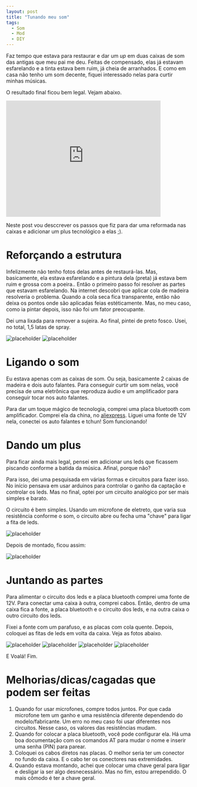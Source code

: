 ```yaml
---
layout: post
title: "Tunando meu som"
tags: 
  - Som
  - Mod
  - DIY
---
```


Faz tempo que estava para restaurar e dar um _up_ em duas caixas de som das antigas que meu pai me deu. Feitas de compensado, elas já estavam esfarelando e a tinta estava bem ruim, já cheia de arranhados. E como em casa não tenho um som decente, fiquei interessado nelas para curtir minhas músicas.

O resultado final ficou bem legal. Vejam abaixo.

<iframe width="420" height="315" src="http://www.youtube.com/embed/aMsXKl-Om_w" frameborder="0" allowfullscreen></iframe>
<br/>

<!-- more -->

Neste post vou desccrever os passos que fiz para dar uma reformada nas caixas e adicionar um plus tecnológico a elas ;).

# Reforçando a estrutura

Infelizmente não tenho fotos delas antes de restaurá-las. Mas, basicamente, ela estava esfarelando e a pintura dela (preta) já estava bem ruim e grossa com a poeira..
Então o primeiro passo foi resolver as partes que estavam esfarelando. Na internet descobri que aplicar cola de madeira resolveria o problema. Quando a cola seca fica transparente, então não deixa os pontos onde são aplicadas feias estéticamente. Mas, no meu caso, como ia pintar depois, isso não foi um fator preocupante.

Dei uma lixada para remover a sujeira. Ao final, pintei de preto fosco. Usei, no total, 1,5 latas de spray.

![placeholder](/assets/images/2018-08-03-Tunando-meu-som/pintando.jpeg "Lixada e pintada")
![placeholder](/assets/images/2018-08-03-Tunando-meu-som/pintando2.jpeg "Lixada e pintada")

# Ligando o som

Eu estava apenas com as caixas de som. Ou seja, basicamente 2 caixas de madeira e dois auto falantes. Para conseguir curtir um som nelas, você precisa de uma eletrônica que reproduza áudio e um amplificador para conseguir tocar nos auto falantes.

Para dar um toque mágico de tecnologia, comprei uma placa bluetooth com amplificador. Comprei ela da china, no [aliexpress](https://pt.aliexpress.com/item/DC-8-25V-Wireless-Bluetooth-4-0-Audio-Receiver-Digital-TDA7492P-25W-25W-Amplifier-Board/32804754858.html). Liguei uma fonte de 12V nela, conectei os auto falantes e tchun! Som funcionando!

# Dando um plus

Para ficar ainda mais legal, pensei em adicionar uns leds que ficassem piscando conforme a batida da música. Afinal, porque não?

Para isso, dei uma pesquisada em várias formas e circuitos para fazer isso. No início pensava em usar arduinos para controlar o ganho da captação e controlar os leds. Mas no final, optei por um circuito analógico por ser mais simples e barato.

O circuito é bem simples. Usando um microfone de eletreto, que varia sua resistência conforme o som, o circuito abre ou fecha uma "chave" para ligar a fita de leds.

![placeholder](/assets/images/2018-08-03-Tunando-meu-som/schematic.png "Esquematico do circuito dos leds")

Depois de montado, ficou assim:

![placeholder](/assets/images/2018-08-03-Tunando-meu-som/circuito-montado.jpg "Circuito dos leds")

# Juntando as partes

Para alimentar o circuito dos leds e a placa bluetooth comprei uma fonte de 12V. Para conectar uma caixa à outra, comprei cabos. Então, dentro de uma caixa fica a fonte, a placa bluetooth e o circuito dos leds, e na outra caixa o outro circuito dos leds.

Fixei a fonte com um parafuso, e as placas com cola quente. Depois, coloquei as fitas de leds em volta da caixa. Veja as fotos abaixo.

![placeholder](/assets/images/2018-08-03-Tunando-meu-som/bluetooth-montado.jpg "Bluetooth")
![placeholder](/assets/images/2018-08-03-Tunando-meu-som/fonte-montada.jpg "Fonte de alimentação")
![placeholder](/assets/images/2018-08-03-Tunando-meu-som/projeto-montado.jpg "Projeto")
![placeholder](/assets/images/2018-08-03-Tunando-meu-som/caixa-montada.jpg "Projeto")

E Voalá! Fim.

# Melhorias/dicas/cagadas que podem ser feitas
1. Quando for usar microfones, compre todos juntos. Por que cada microfone tem um ganho e uma resistência diferente dependendo do modelo/fabricante. Um erro no meu caso foi usar diferentes nos circuitos. Nesse caso, os valores das resistências mudam.
2. Quando for colocar a placa bluetooth, você pode configurar ela. Há uma boa documentação com os comandos AT para mudar o nome e inserir uma senha (PIN) para parear.
3. Coloquei os cabos diretos nas placas. O melhor seria ter um conector no fundo da caixa. E o cabo ter os conectores nas extremidades.
4. Quando estava montando, achei que colocar uma chave geral para ligar e desligar ia ser algo desnecessário. Mas no fim, estou arrependido. O mais cômodo é ter a chave geral.

